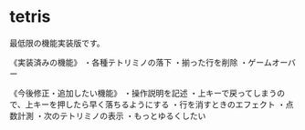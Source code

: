 # tetris

最低限の機能実装版です。

《実装済みの機能》
・各種テトリミノの落下
・揃った行を削除
・ゲームオーバー

《今後修正・追加したい機能》
・操作説明を記述
・上キーで戻ってしまうので、上キーを押したら早く落ちるようにする
・行を消すときのエフェクト
・点数計測
・次のテトリミノの表示
・もっとゆるくしたい
